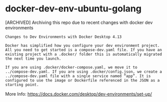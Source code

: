 # docker-dev-env-ubuntu-golang

[ARCHIVED]
Archiving this repo due to recent changes with docker dev environments
>


    Changes to Dev Environments with Docker Desktop 4.13

    Docker has simplified how you configure your dev environment project. All you need to get started is a compose-dev.yaml file. If you have an existing project with a .docker/ folder this is automatically migrated the next time you launch.

    If you are using .docker/docker-compose.yaml, we move it to ../compose-dev.yaml. If you are using .docker/config.json, we create a ../compose-dev.yaml file with a single service named “app”. It is configured to use the image or Dockerfile referenced in the JSON as a starting point.

More Info: https://docs.docker.com/desktop/dev-environments/set-up/

